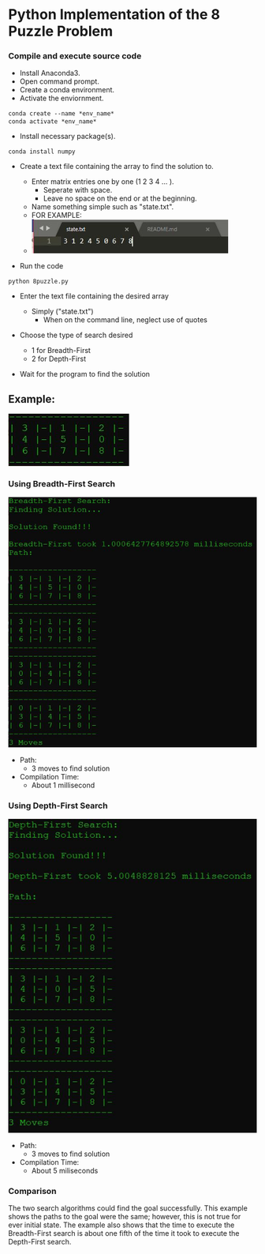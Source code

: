 # Python Implementation of the 8 Puzzle Problem

### Compile and execute source code 

* Install Anaconda3.
* Open command prompt. 
* Create a conda environment. 
* Activate the enviornment.
```
conda create --name *env_name*
conda activate *env_name*
```

* Install necessary package(s). 
```
conda install numpy
```

* Create a text file containing the array to find the solution to. 
	* Enter matrix entries one by one (1 2 3 4 ... ).
		* Seperate with space. 
		* Leave no space on the end or at the beginning. 
	* Name something simple such as "state.txt".
	* FOR EXAMPLE: 
	* ![Example Matrix](https://github.com/njenn001/cs480/blob/master/PY_8puzzle/statetxt.JPG)
	
* Run the code 
```
python 8puzzle.py
```

* Enter the text file containing the desired array 
	* Simply ("state.txt")
		* When on the command line, neglect use of quotes 

* Choose the type of search desired 
	* 1 for Breadth-First 
	* 2 for Depth-First 

* Wait for the program to find the solution

## Example: 

![Example Matrix](https://github.com/njenn001/cs480/blob/master/PY_8puzzle/sample.JPG)

### Using Breadth-First Search 

![BFS Solution](https://github.com/njenn001/cs480/blob/master/PY_8puzzle/sampleBreadth.JPG)
* Path: 
	* 3 moves to find solution 
* Compilation Time:
	* About 1 millisecond 	

### Using Depth-First Search
![DFS Solution](https://github.com/njenn001/cs480/blob/master/PY_8puzzle/sampleDepth.JPG)
* Path: 
	* 3 moves to find solution 
* Compilation Time: 
	* About 5 miliseconds 

### Comparison 
The two search algorithms could find the goal successfully. This example shows the paths to the goal were the same; however, this is not true for ever initial state. The example also shows that the time to execute the Breadth-First search is about one fifth of the time it took to execute the Depth-First search. 


